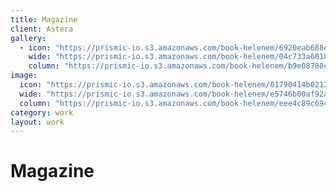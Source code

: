 ```yaml
---
title: Magazine
client: Astera
gallery:
  - icon: "https://prismic-io.s3.amazonaws.com/book-helenem/6920eab688ec9f75911580e67b3752c498432832.jpg"
    wide: "https://prismic-io.s3.amazonaws.com/book-helenem/04c733a601851dae19e5439932bae70ee7a0d8b2.jpg"
    column: "https://prismic-io.s3.amazonaws.com/book-helenem/b9e08780c4521cf83174883fa198e43755725fa5.jpg"
image:
  icon: "https://prismic-io.s3.amazonaws.com/book-helenem/01790414b02129612ce9ab64e8c5a25e63ea09b0.jpg"
  wide: "https://prismic-io.s3.amazonaws.com/book-helenem/e5746b00af92a0b4cdf02b18c1e65353ca58cd04.jpg"
  column: "https://prismic-io.s3.amazonaws.com/book-helenem/eee4c89c69404615f2f4365510befacf1fd96bc2.jpg"
category: work
layout: work
---
```

# Magazine